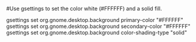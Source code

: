 #Use gsettings to set the color white (#FFFFFF) and a solid fill.

gsettings set org.gnome.desktop.background primary-color "#FFFFFF"
gsettings set org.gnome.desktop.background secondary-color "#FFFFFF"
gsettings set org.gnome.desktop.background color-shading-type "solid"
